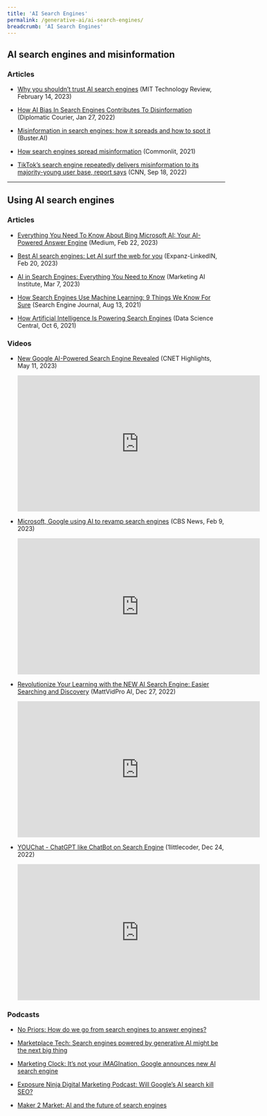 ```yaml
---
title: 'AI Search Engines'
permalink: /generative-ai/ai-search-engines/
breadcrumb: 'AI Search Engines'
---
```


## AI search engines and misinformation

### Articles 

- [Why you shouldn’t trust AI search engines](https://safe.menlosecurity.com/https://www.technologyreview.com/2023/02/14/1068498/why-you-shouldnt-trust-ai-search-engines/) (MIT Technology Review, February 14, 2023)

- [How AI Bias In Search Engines Contributes To Disinformation](https://safe.menlosecurity.com/https://www.diplomaticourier.com/posts/how-ai-bias-in-search-engines-contributes-to-disinformation) (Diplomatic Courier, Jan 27, 2022)

- [Misinformation in search engines: how it spreads and how to spot it](https://safe.menlosecurity.com/https://www.buster.ai/blog/misinformation-in-search-engines-how-it-spreads-and-how-to-spot-it) (Buster.AI)

- [How search engines spread misinformation](https://safe.menlosecurity.com/https://www.commonlit.org/en/texts/how-search-engines-spread-misinformation) (Commonlit, 2021)

- [TikTok’s search engine repeatedly delivers misinformation to its majority-young user base, report says](https://safe.menlosecurity.com/https://edition.cnn.com/2022/09/18/business/tiktok-search-engine-misinformation/index.html) (CNN, Sep 18, 2022)

  

<hr>

## Using AI search engines

### Articles 

- [Everything You Need To Know About Bing Microsoft AI: Your AI-Powered Answer Engine](https://kyleake.medium.com/everything-you-need-to-know-about-bing-microsoft-ai-your-ai-powered-answer-engine-5e2d39e7762a) (Medium, Feb 22, 2023)

- [Best AI search engines: Let AI surf the web for you](https://www.linkedin.com/pulse/best-ai-search-engines-let-surf-web-you-expanz) (Expanz-LinkedIN, Feb 20, 2023)

- [AI in Search Engines: Everything You Need to Know](https://www.marketingaiinstitute.com/blog/how-search-engines-use-artificial-intelligence) (Marketing AI Institute, Mar 7, 2023)

- [How Search Engines Use Machine Learning: 9 Things We Know For Sure](https://www.searchenginejournal.com/ml-things-we-know/408882/#close) (Search Engine Journal, Aug 13, 2021)

- [How Artificial Intelligence Is Powering Search Engines](https://www.datasciencecentral.com/how-artificial-intelligence-is-powering-search-engines/) (Data Science Central, Oct 6, 2021)

  

### Videos

- [New Google AI-Powered Search Engine Revealed](https://www.youtube.com/watch?v=uEyiRRucb4k) (CNET Highlights, May 11, 2023)

  <iframe width="560" height="315" src="https://www.youtube.com/embed/uEyiRRucb4k" title="YouTube video player" frameborder="0" allow="accelerometer; autoplay; clipboard-write; encrypted-media; gyroscope; picture-in-picture; web-share" allowfullscreen></iframe>

  

- [Microsoft, Google using AI to revamp search engines](https://www.youtube.com/watch?v=59tJtkLwbvc) (CBS News, Feb 9, 2023)

  <iframe width="560" height="315" src="https://www.youtube.com/embed/59tJtkLwbvc" title="YouTube video player" frameborder="0" allow="accelerometer; autoplay; clipboard-write; encrypted-media; gyroscope; picture-in-picture; web-share" allowfullscreen></iframe>

  

- [Revolutionize Your Learning with the NEW AI Search Engine: Easier Searching and Discovery](https://www.youtube.com/watch?v=YLLKEaUbgkE) (MattVidPro AI, Dec 27, 2022)

  <iframe width="560" height="315" src="https://www.youtube.com/embed/YLLKEaUbgkE" title="YouTube video player" frameborder="0" allow="accelerometer; autoplay; clipboard-write; encrypted-media; gyroscope; picture-in-picture; web-share" allowfullscreen></iframe>

  

- [YOUChat - ChatGPT like ChatBot on Search Engine](https://www.youtube.com/watch?v=k74Ckix-lpk) (1littlecoder, Dec 24, 2022)

  <iframe width="560" height="315" src="https://www.youtube.com/embed/k74Ckix-lpk" title="YouTube video player" frameborder="0" allow="accelerometer; autoplay; clipboard-write; encrypted-media; gyroscope; picture-in-picture; web-share" allowfullscreen></iframe>




### Podcasts 

- [No Priors: How do we go from search engines to answer engines? ](https://open.spotify.com/episode/2o4kUULB5Sho0dIj3W99mw)

- [Marketplace Tech: Search engines powered by generative AI might be the next big thing](https://open.spotify.com/episode/5zHuLCvm5kG6yKUBq2ehuY)

- [Marketing Clock: It’s not your iMAGInation, Google announces new AI search engine](https://open.spotify.com/episode/5a2ycrS4KyJVAg1krJu4bZ)

- [Exposure Ninja Digital Marketing Podcast: Will Google’s AI search kill SEO?](https://open.spotify.com/episode/2CFsLUUmnQXvl1JzYEohov)

- [Maker 2 Market: AI and the future of search engines](https://open.spotify.com/episode/79tgOlWXvtEtIlx2r08ATQ)

  
